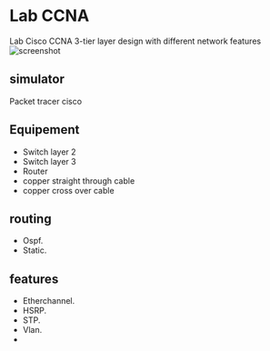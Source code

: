 # Lab CCNA
Lab Cisco CCNA  3-tier layer design  with different network features 
![screenshot](./3-tiers-labs.png)
## simulator
Packet tracer cisco
## Equipement
- Switch layer 2
- Switch layer 3
- Router
- copper straight through cable
- copper cross over cable
## routing
- Ospf.
- Static.

## features
- Etherchannel.
- HSRP.
- STP.
- Vlan.
- 
